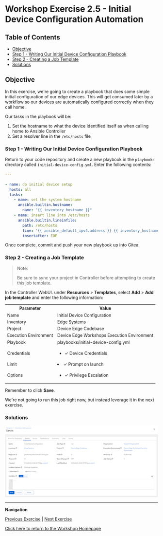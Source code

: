 # Workshop Exercise 2.5 - Initial Device Configuration Automation

## Table of Contents

* [Objective](#objective)
* [Step 1 - Writing Our Initial Device Configuration Playbook](#step-1---writing-our-initial-device-configuration-playbook)
* [Step 2 - Creating a Job Template](#step-2---creating-a-job-template)
* [Solutions](#solutions)

## Objective

In this exercise, we're going to create a playbook that does some simple initial configuration of our edge devices. This will get consumed later by a workflow so our devices are automatically configured correctly when they call home.

Our tasks in the playbook will be:
1. Set the hostname to what the device identified itself as when calling home to Ansible Controller
2. Set a resolver line in the `/etc/hosts` file


### Step 1 - Writing Our Initial Device Configuration Playbook

Return to your code repository and create a new playbook in the `playbooks` directory called `initial-device-config.yml`. Enter the following contents:
```yaml
---

- name: do initial device setup
  hosts: all
  tasks:
    - name: set the system hostname
      ansible.builtin.hostname:
        name: "{{ inventory_hostname }}"
    - name: insert line into /etc/hosts
      ansible.builtin.lineinfile:
        path: /etc/hosts
        line: '{{ ansible_default_ipv4.address }} {{ inventory_hostname }} {{ inventory_hostname }}.lcl'
        insertafter: EOF

```

Once complete, commit and push your new playbook up into Gitea.

### Step 2 - Creating a Job Template

> Note:
>
> Be sure to sync your project in Controller before attempting to create this job template.

In the Controller WebUI. under **Resources** > **Templates**, select **Add** > **Add job template** and enter the following information:

<table>
  <tr>
    <th>Parameter</th>
    <th>Value</th>
  </tr>
  <tr>
    <td>Name</td>
    <td>Initial Device Configuration</td>
  </tr>
  <tr>
    <td>Inventory</td>
    <td>Edge Systems</td>
  </tr>
  <tr>
    <td>Project</td>
    <td>Device Edge Codebase</td>
  </tr>
  <tr>
    <td>Execution Environment</td>
    <td>Device Edge Workshops Execution Environment</td>
  </tr>
  <tr>
    <td>Playbook</td>
    <td>playbooks/initial-device-config.yml</td>
  </tr>
  <tr>
    <td>Credentials</td>
    <td><ul><li>✓ Device Credentials</li></ul></td>
  </tr>
  <tr>
    <td>Limit</td>
    <td><li>✓ Prompt on launch</li></td>
  </tr>
   <tr>
    <td>Options</td>
    <td><ul><li>✓ Privilege Escalation</li></ul></td>
  </tr> 
</table>

Remember to click **Save**.

We're not going to run this job right now, but instead leverage it in the next exercise.

### Solutions

![Initial Device Configuration Job Template](../images/initial-device-config-template.png)

---
**Navigation**

[Previous Exercise](../2.4-build-iso) | [Next Exercise](../2.6-provisioning-workflow)

[Click here to return to the Workshop Homepage](../README.md)
